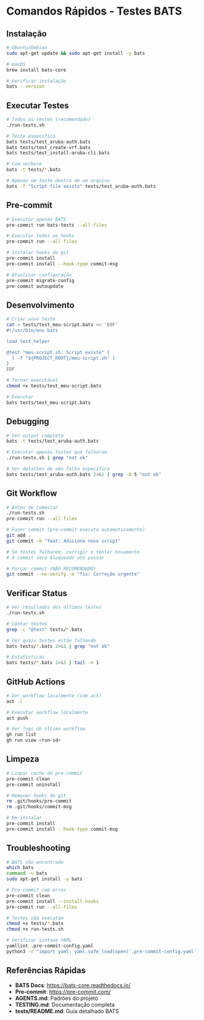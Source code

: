 # Comandos Rápidos - Testes BATS

## Instalação

```bash
# Ubuntu/Debian
sudo apt-get update && sudo apt-get install -y bats

# macOS
brew install bats-core

# Verificar instalação
bats --version
```

## Executar Testes

```bash
# Todos os testes (recomendado)
./run-tests.sh

# Teste específico
bats tests/test_aruba-auth.bats
bats tests/test_create-vrf.bats
bats tests/test_install-aruba-cli.bats

# Com verbose
bats -t tests/*.bats

# Apenas um teste dentro de um arquivo
bats -f "Script file exists" tests/test_aruba-auth.bats
```

## Pre-commit

```bash
# Executar apenas BATS
pre-commit run bats-tests --all-files

# Executar todos os hooks
pre-commit run --all-files

# Instalar hooks do git
pre-commit install
pre-commit install --hook-type commit-msg

# Atualizar configuração
pre-commit migrate-config
pre-commit autoupdate
```

## Desenvolvimento

```bash
# Criar novo teste
cat > tests/test_meu-script.bats << 'EOF'
#!/usr/bin/env bats

load test_helper

@test "meu-script.sh: Script existe" {
  [ -f "${PROJECT_ROOT}/meu-script.sh" ]
}
EOF

# Tornar executável
chmod +x tests/test_meu-script.bats

# Executar
bats tests/test_meu-script.bats
```

## Debugging

```bash
# Ver output completo
bats -t tests/test_aruba-auth.bats

# Executar apenas testes que falharam
./run-tests.sh | grep "not ok"

# Ver detalhes de uma falha específica
bats tests/test_aruba-auth.bats 2>&1 | grep -A 5 "not ok"
```

## Git Workflow

```bash
# Antes de commitar
./run-tests.sh
pre-commit run --all-files

# Fazer commit (pre-commit executa automaticamente)
git add .
git commit -m "feat: Adiciona novo script"

# Se testes falharem, corrigir e tentar novamente
# O commit será bloqueado até passar

# Forçar commit (NÃO RECOMENDADO)
git commit --no-verify -m "fix: Correção urgente"
```

## Verificar Status

```bash
# Ver resultados dos últimos testes
./run-tests.sh

# Contar testes
grep -c "@test" tests/*.bats

# Ver quais testes estão falhando
bats tests/*.bats 2>&1 | grep "not ok"

# Estatísticas
bats tests/*.bats 2>&1 | tail -n 1
```

## GitHub Actions

```bash
# Ver workflow localmente (com act)
act -l

# Executar workflow localmente
act push

# Ver logs do último workflow
gh run list
gh run view <run-id>
```

## Limpeza

```bash
# Limpar cache do pre-commit
pre-commit clean
pre-commit uninstall

# Remover hooks do git
rm .git/hooks/pre-commit
rm .git/hooks/commit-msg

# Re-instalar
pre-commit install
pre-commit install --hook-type commit-msg
```

## Troubleshooting

```bash
# BATS não encontrado
which bats
command -v bats
sudo apt-get install -y bats

# Pre-commit com erros
pre-commit clean
pre-commit install --install-hooks
pre-commit run --all-files

# Testes não executam
chmod +x tests/*.bats
chmod +x run-tests.sh

# Verificar sintaxe YAML
yamllint .pre-commit-config.yaml
python3 -c "import yaml; yaml.safe_load(open('.pre-commit-config.yaml'))"
```

## Referências Rápidas

- **BATS Docs**: <https://bats-core.readthedocs.io/>
- **Pre-commit**: <https://pre-commit.com/>
- **AGENTS.md**: Padrões do projeto
- **TESTING.md**: Documentação completa
- **tests/README.md**: Guia detalhado BATS
